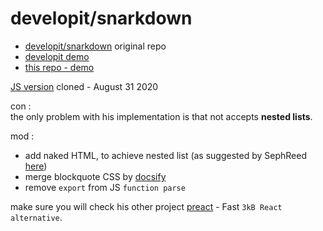 # developit/snarkdown

* [developit/snarkdown](https://github.com/developit/snarkdown) original repo
* [developit demo](http://jsfiddle.net/developit/828w6t1x/)
* [this repo - demo](https://htmlpreview.github.io/?https://github.com/pipiscrew/small_prjs/blob/master/js_markdown/snarkdown/index.html)  

[JS version](https://github.com/commit-intl/micro-down/blob/master/src/index.js) cloned - August 31 2020  

con :  
the only problem with his implementation is that not accepts **nested lists**. 

mod :
* add naked HTML, to achieve nested list (as suggested by SephReed [here](https://github.com/developit/snarkdown/issues/104#issuecomment-1075658898))  
* merge blockquote CSS by [docsify](https://docsify.js.org/)
* remove `export` from JS `function parse`

make sure you will check his other project [preact](https://github.com/preactjs/preact) - Fast `3kB React alternative`.